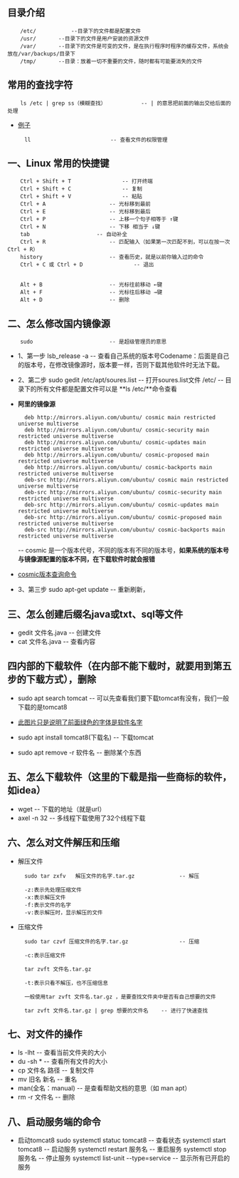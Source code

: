 ## 目录介绍
		/etc/       	--目录下的文件都是配置文件
		/usr/		--目录下的文件是用户安装的资源文件
		/var/		--目录下的文件是可变的文件，是在执行程序时程序的缓存文件，系统会放在/var/backups/目录下
		/tmp/		--目录：放着一切不重要的文件，随时都有可能要消失的文件
## 常用的查找字符
		ls /etc | grep ss（模糊查找） 		  -- | 的意思把前面的输出交给后面的处理
- [例子](3.png)
		
		ll					       -- 查看文件的权限管理	 

## 一、Linux 常用的快捷键
		Ctrl + Shift + T				-- 打开终端  
		Ctrl + Shift + C				-- 复制 
		Ctrl + Shift + V				-- 粘贴 
		Ctrl + A					-- 光标移到最前 
		Ctrl + E					-- 光标移到最后 
		Ctrl + P					-- 上移一个句子相等于 ↑键 
		Ctrl + N					-- 下移 相当于 ↓键 
		tab						-- 自动补全 
		Ctrl + R					-- 匹配输入（如果第一次匹配不到，可以在按一次Ctrl + R） 
		history						-- 查看历史，就是以前你输入过的命令 
		Ctrl + C 或 Ctrl + D			       -- 退出 
    
       
		Alt + B						-- 光标往前移动 ←键
		Alt + F						-- 光标往后移动 →键
		Alt + D						-- 删除


## 二、怎么修改国内镜像源     
		sudo 						-- 是超级管理员的意思
- 1、第一步
		lsb_release -a 	 				-- 查看自己系统的版本号Codename：后面是自己的版本号，在修改镜像源时，版本要一样，否则下载其他软件时无法下载。
- 2、第二步	
		sudo gedit /etc/apt/soures.list			-- 打开soures.list文件
		/etc/  						-- 目录下的所有文件都是配置文件可以是 **ls /etc/**命令查看
	
- **阿里的镜像源**
	
		deb http://mirrors.aliyun.com/ubuntu/ cosmic main restricted universe multiverse
		deb http://mirrors.aliyun.com/ubuntu/ cosmic-security main restricted universe multiverse
		deb http://mirrors.aliyun.com/ubuntu/ cosmic-updates main restricted universe multiverse
		deb http://mirrors.aliyun.com/ubuntu/ cosmic-proposed main restricted universe multiverse
		deb http://mirrors.aliyun.com/ubuntu/ cosmic-backports main restricted universe multiverse
		deb-src http://mirrors.aliyun.com/ubuntu/ cosmic main restricted universe multiverse
		deb-src http://mirrors.aliyun.com/ubuntu/ cosmic-security main restricted universe multiverse
		deb-src http://mirrors.aliyun.com/ubuntu/ cosmic-updates main restricted universe multiverse
		deb-src http://mirrors.aliyun.com/ubuntu/ cosmic-proposed main restricted universe multiverse
		deb-src http://mirrors.aliyun.com/ubuntu/ cosmic-backports main restricted universe multiverse

	-- cosmic 是一个版本代号，不同的版本有不同的版本号，**如果系统的版本号与镜像源配置的版本不同，在下载软件时就会报错**
- [cosmic版本查询命令](1.png)
   
- 3、第三步
	sudo apt-get update				   -- 重新刷新，

## 三、怎么创建后缀名java或txt、sql等文件
- gedit 文件名.java 					-- 创建文件
- cat 文件名.java						-- 查看内容
## 四内部的下载软件（在内部不能下载时，就要用到第五步的下载方式），删除
- sudo apt search tomcat				  -- 可以先查看我们要下载tomcat有没有，我们一般下载的是tomcat8
	
- [此图片只是说明了前面绿色的字体是软件名字](2.png)
	
- sudo apt install tomcat8(下载名)				-- 下载tomcat		
- sudo apt remove -r 软件名				-- 删除某个东西
## 五、怎么下载软件（这里的下载是指一些商标的软件，如idea）
- wget 							  -- 下载的地址（就是url）
- axel -n 32						  -- 多线程下载使用了32个线程下载

## 六、怎么对文件解压和压缩
- 解压文件

		sudo tar zxfv	解压文件的名字.tar.gz				-- 解压
		
		-z:表示先处理压缩文件
		-x:表示解压文件
		-f:表示文件的名字
		-v:表示解压时，显示解压的文件
				
- 压缩文件

		sudo tar czvf 压缩文件的名字.tar.gz				-- 压缩
		
		-c:表示压缩文件
		
		tar zvft 文件名.tar.gz 
		
		-t:表示只看不解压，也不压缩信息
		
		一般使用tar zvft 文件名.tar.gz ，是要查找文件夹中是否有自己想要的文件
			
		tar zvft 文件名.tar.gz | grep 想要的文件名 	 -- 进行了快速查找

## 七、对文件的操作
- ls  -lht						    -- 查看当前文件夹的大小
- du  -sh *						    -- 查看所有文件的大小
- cp 文件名	路径					-- 复制文件
- mv 旧名 新名						 -- 重名
- man(全名：manual)					  -- 是查看帮助文档的意思（如 man apt）
- rm -r 文件名						  -- 删除


## 八、启动服务端的命令

- 启动tomcat8
		sudo systemctl statuc tomcat8		 -- 查看状态
		systemctl start tomcat8			 -- 启动服务
		systemctl restart 服务名		       -- 重启服务
		systemctl stop 服务名		       -- 停止服务
		systemctl list-unit --type=service	 -- 显示所有已开启的服务
		
